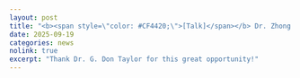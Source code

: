 ```yaml
---
layout: post
title: "<b><span style=\"color: #CF4420;\">[Talk]</span></b> Dr. Zhong presented his research on <i>\"Explainable AI for Smart Manufacturing\"</i> at the <i>ISE 5024 Graduate Seminar Series</i>."
date: 2025-09-19
categories: news
nolink: true
excerpt: "Thank Dr. G. Don Taylor for this great opportunity!"
---
```

